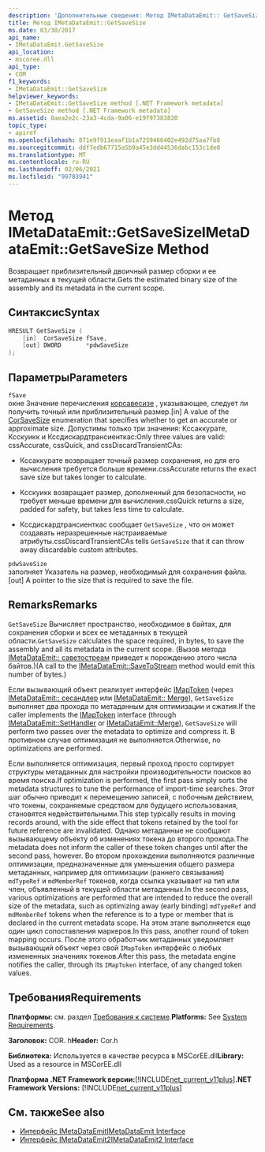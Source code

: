 ```yaml
---
description: 'Дополнительные сведения: Метод IMetaDataEmit:: GetSaveSize'
title: Метод IMetaDataEmit::GetSaveSize
ms.date: 03/30/2017
api_name:
- IMetaDataEmit.GetSaveSize
api_location:
- mscoree.dll
api_type:
- COM
f1_keywords:
- IMetaDataEmit::GetSaveSize
helpviewer_keywords:
- IMetaDataEmit::GetSaveSize method [.NET Framework metadata]
- GetSaveSize method [.NET Framework metadata]
ms.assetid: 8aea2e2c-23a3-4cda-9a06-e19f97383830
topic_type:
- apiref
ms.openlocfilehash: 871e9f911eaaf1b1a7259466402e492d75aa7fb8
ms.sourcegitcommit: ddf7edb67715a5b9a45e3dd44536dabc153c1de0
ms.translationtype: MT
ms.contentlocale: ru-RU
ms.lasthandoff: 02/06/2021
ms.locfileid: "99783941"
---
```

# <a name="imetadataemitgetsavesize-method"></a><span data-ttu-id="222c5-103">Метод IMetaDataEmit::GetSaveSize</span><span class="sxs-lookup"><span data-stu-id="222c5-103">IMetaDataEmit::GetSaveSize Method</span></span>

<span data-ttu-id="222c5-104">Возвращает приблизительный двоичный размер сборки и ее метаданных в текущей области.</span><span class="sxs-lookup"><span data-stu-id="222c5-104">Gets the estimated binary size of the assembly and its metadata in the current scope.</span></span>  
  
## <a name="syntax"></a><span data-ttu-id="222c5-105">Синтаксис</span><span class="sxs-lookup"><span data-stu-id="222c5-105">Syntax</span></span>  
  
```cpp  
HRESULT GetSaveSize (  
    [in]  CorSaveSize fSave,  
    [out] DWORD       *pdwSaveSize  
);  
```  
  
## <a name="parameters"></a><span data-ttu-id="222c5-106">Параметры</span><span class="sxs-lookup"><span data-stu-id="222c5-106">Parameters</span></span>  

 `fSave`  
 <span data-ttu-id="222c5-107">окне Значение перечисления [корсавесизе](corsavesize-enumeration.md) , указывающее, следует ли получить точный или приблизительный размер.</span><span class="sxs-lookup"><span data-stu-id="222c5-107">[in] A value of the [CorSaveSize](corsavesize-enumeration.md) enumeration that specifies whether to get an accurate or approximate size.</span></span> <span data-ttu-id="222c5-108">Допустимы только три значения: Кссаккурате, Ксскуикк и Кссдискардтрансиенткас:</span><span class="sxs-lookup"><span data-stu-id="222c5-108">Only three values are valid: cssAccurate, cssQuick, and cssDiscardTransientCAs:</span></span>  
  
- <span data-ttu-id="222c5-109">Кссаккурате возвращает точный размер сохранения, но для его вычисления требуется больше времени.</span><span class="sxs-lookup"><span data-stu-id="222c5-109">cssAccurate returns the exact save size but takes longer to calculate.</span></span>  
  
- <span data-ttu-id="222c5-110">Ксскуикк возвращает размер, дополненный для безопасности, но требует меньше времени для вычисления.</span><span class="sxs-lookup"><span data-stu-id="222c5-110">cssQuick returns a size, padded for safety, but takes less time to calculate.</span></span>  
  
- <span data-ttu-id="222c5-111">Кссдискардтрансиенткас сообщает `GetSaveSize` , что он может создавать неразрешенные настраиваемые атрибуты.</span><span class="sxs-lookup"><span data-stu-id="222c5-111">cssDiscardTransientCAs tells `GetSaveSize` that it can throw away discardable custom attributes.</span></span>  
  
 `pdwSaveSize`  
 <span data-ttu-id="222c5-112">заполняет Указатель на размер, необходимый для сохранения файла.</span><span class="sxs-lookup"><span data-stu-id="222c5-112">[out] A pointer to the size that is required to save the file.</span></span>  
  
## <a name="remarks"></a><span data-ttu-id="222c5-113">Remarks</span><span class="sxs-lookup"><span data-stu-id="222c5-113">Remarks</span></span>  

 <span data-ttu-id="222c5-114">`GetSaveSize` Вычисляет пространство, необходимое в байтах, для сохранения сборки и всех ее метаданных в текущей области.</span><span class="sxs-lookup"><span data-stu-id="222c5-114">`GetSaveSize` calculates the space required, in bytes, to save the assembly and all its metadata in the current scope.</span></span> <span data-ttu-id="222c5-115">(Вызов метода [IMetaDataEmit:: саветостреам](imetadataemit-savetostream-method.md) приведет к порождению этого числа байтов.)</span><span class="sxs-lookup"><span data-stu-id="222c5-115">(A call to the [IMetaDataEmit::SaveToStream](imetadataemit-savetostream-method.md) method would emit this number of bytes.)</span></span>  
  
 <span data-ttu-id="222c5-116">Если вызывающий объект реализует интерфейс [IMapToken](imaptoken-interface.md) (через [IMetaDataEmit:: сесандлер](imetadataemit-sethandler-method.md) или [IMetaDataEmit:: Merge](imetadataemit-merge-method.md)), `GetSaveSize` выполняет два прохода по метаданным для оптимизации и сжатия.</span><span class="sxs-lookup"><span data-stu-id="222c5-116">If the caller implements the [IMapToken](imaptoken-interface.md) interface (through [IMetaDataEmit::SetHandler](imetadataemit-sethandler-method.md) or [IMetaDataEmit::Merge](imetadataemit-merge-method.md)), `GetSaveSize` will perform two passes over the metadata to optimize and compress it.</span></span> <span data-ttu-id="222c5-117">В противном случае оптимизация не выполняется.</span><span class="sxs-lookup"><span data-stu-id="222c5-117">Otherwise, no optimizations are performed.</span></span>  
  
 <span data-ttu-id="222c5-118">Если выполняется оптимизация, первый проход просто сортирует структуры метаданных для настройки производительности поисков во время поиска.</span><span class="sxs-lookup"><span data-stu-id="222c5-118">If optimization is performed, the first pass simply sorts the metadata structures to tune the performance of import-time searches.</span></span> <span data-ttu-id="222c5-119">Этот шаг обычно приводит к перемещению записей, с побочным действием, что токены, сохраняемые средством для будущего использования, становятся недействительными.</span><span class="sxs-lookup"><span data-stu-id="222c5-119">This step typically results in moving records around, with the side effect that tokens retained by the tool for future reference are invalidated.</span></span> <span data-ttu-id="222c5-120">Однако метаданные не сообщают вызывающему объекту об изменениях токена до второго прохода.</span><span class="sxs-lookup"><span data-stu-id="222c5-120">The metadata does not inform the caller of these token changes until after the second pass, however.</span></span> <span data-ttu-id="222c5-121">Во втором прохождении выполняются различные оптимизации, предназначенные для уменьшения общего размера метаданных, например для оптимизации (раннего связывания) `mdTypeRef` и `mdMemberRef` токенов, когда ссылка указывает на тип или член, объявленный в текущей области метаданных.</span><span class="sxs-lookup"><span data-stu-id="222c5-121">In the second pass, various optimizations are performed that are intended to reduce the overall size of the metadata, such as optimizing away (early binding) `mdTypeRef` and `mdMemberRef` tokens when the reference is to a type or member that is declared in the current metadata scope.</span></span> <span data-ttu-id="222c5-122">На этом этапе выполняется еще один цикл сопоставления маркеров.</span><span class="sxs-lookup"><span data-stu-id="222c5-122">In this pass, another round of token mapping occurs.</span></span> <span data-ttu-id="222c5-123">После этого обработчик метаданных уведомляет вызывающий объект через свой `IMapToken` интерфейс о любых измененных значениях токенов.</span><span class="sxs-lookup"><span data-stu-id="222c5-123">After this pass, the metadata engine notifies the caller, through its `IMapToken` interface, of any changed token values.</span></span>  
  
## <a name="requirements"></a><span data-ttu-id="222c5-124">Требования</span><span class="sxs-lookup"><span data-stu-id="222c5-124">Requirements</span></span>  

 <span data-ttu-id="222c5-125">**Платформы:** см. раздел [Требования к системе](../../get-started/system-requirements.md).</span><span class="sxs-lookup"><span data-stu-id="222c5-125">**Platforms:** See [System Requirements](../../get-started/system-requirements.md).</span></span>  
  
 <span data-ttu-id="222c5-126">**Заголовок:** COR. h</span><span class="sxs-lookup"><span data-stu-id="222c5-126">**Header:** Cor.h</span></span>  
  
 <span data-ttu-id="222c5-127">**Библиотека:** Используется в качестве ресурса в MSCorEE.dll</span><span class="sxs-lookup"><span data-stu-id="222c5-127">**Library:** Used as a resource in MSCorEE.dll</span></span>  
  
 <span data-ttu-id="222c5-128">**Платформа .NET Framework версии:**[!INCLUDE[net_current_v11plus](../../../../includes/net-current-v11plus-md.md)]</span><span class="sxs-lookup"><span data-stu-id="222c5-128">**.NET Framework Versions:** [!INCLUDE[net_current_v11plus](../../../../includes/net-current-v11plus-md.md)]</span></span>  
  
## <a name="see-also"></a><span data-ttu-id="222c5-129">См. также</span><span class="sxs-lookup"><span data-stu-id="222c5-129">See also</span></span>

- [<span data-ttu-id="222c5-130">Интерфейс IMetaDataEmit</span><span class="sxs-lookup"><span data-stu-id="222c5-130">IMetaDataEmit Interface</span></span>](imetadataemit-interface.md)
- [<span data-ttu-id="222c5-131">Интерфейс IMetaDataEmit2</span><span class="sxs-lookup"><span data-stu-id="222c5-131">IMetaDataEmit2 Interface</span></span>](imetadataemit2-interface.md)
